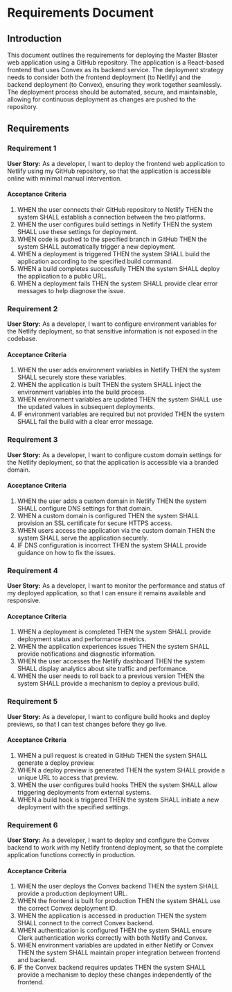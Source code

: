 # Requirements Document

## Introduction

This document outlines the requirements for deploying the Master Blaster web application using a GitHub repository. The application is a React-based frontend that uses Convex as its backend service. The deployment strategy needs to consider both the frontend deployment (to Netlify) and the backend deployment (to Convex), ensuring they work together seamlessly. The deployment process should be automated, secure, and maintainable, allowing for continuous deployment as changes are pushed to the repository.

## Requirements

### Requirement 1

**User Story:** As a developer, I want to deploy the frontend web application to Netlify using my GitHub repository, so that the application is accessible online with minimal manual intervention.

#### Acceptance Criteria

1. WHEN the user connects their GitHub repository to Netlify THEN the system SHALL establish a connection between the two platforms.
2. WHEN the user configures build settings in Netlify THEN the system SHALL use these settings for deployment.
3. WHEN code is pushed to the specified branch in GitHub THEN the system SHALL automatically trigger a new deployment.
4. WHEN a deployment is triggered THEN the system SHALL build the application according to the specified build command.
5. WHEN a build completes successfully THEN the system SHALL deploy the application to a public URL.
6. WHEN a deployment fails THEN the system SHALL provide clear error messages to help diagnose the issue.

### Requirement 2

**User Story:** As a developer, I want to configure environment variables for the Netlify deployment, so that sensitive information is not exposed in the codebase.

#### Acceptance Criteria

1. WHEN the user adds environment variables in Netlify THEN the system SHALL securely store these variables.
2. WHEN the application is built THEN the system SHALL inject the environment variables into the build process.
3. WHEN environment variables are updated THEN the system SHALL use the updated values in subsequent deployments.
4. IF environment variables are required but not provided THEN the system SHALL fail the build with a clear error message.

### Requirement 3

**User Story:** As a developer, I want to configure custom domain settings for the Netlify deployment, so that the application is accessible via a branded domain.

#### Acceptance Criteria

1. WHEN the user adds a custom domain in Netlify THEN the system SHALL configure DNS settings for that domain.
2. WHEN a custom domain is configured THEN the system SHALL provision an SSL certificate for secure HTTPS access.
3. WHEN users access the application via the custom domain THEN the system SHALL serve the application securely.
4. IF DNS configuration is incorrect THEN the system SHALL provide guidance on how to fix the issues.

### Requirement 4

**User Story:** As a developer, I want to monitor the performance and status of my deployed application, so that I can ensure it remains available and responsive.

#### Acceptance Criteria

1. WHEN a deployment is completed THEN the system SHALL provide deployment status and performance metrics.
2. WHEN the application experiences issues THEN the system SHALL provide notifications and diagnostic information.
3. WHEN the user accesses the Netlify dashboard THEN the system SHALL display analytics about site traffic and performance.
4. WHEN the user needs to roll back to a previous version THEN the system SHALL provide a mechanism to deploy a previous build.

### Requirement 5

**User Story:** As a developer, I want to configure build hooks and deploy previews, so that I can test changes before they go live.

#### Acceptance Criteria

1. WHEN a pull request is created in GitHub THEN the system SHALL generate a deploy preview.
2. WHEN a deploy preview is generated THEN the system SHALL provide a unique URL to access that preview.
3. WHEN the user configures build hooks THEN the system SHALL allow triggering deployments from external systems.
4. WHEN a build hook is triggered THEN the system SHALL initiate a new deployment with the specified settings.

### Requirement 6

**User Story:** As a developer, I want to deploy and configure the Convex backend to work with my Netlify frontend deployment, so that the complete application functions correctly in production.

#### Acceptance Criteria

1. WHEN the user deploys the Convex backend THEN the system SHALL provide a production deployment URL.
2. WHEN the frontend is built for production THEN the system SHALL use the correct Convex deployment ID.
3. WHEN the application is accessed in production THEN the system SHALL connect to the correct Convex backend.
4. WHEN authentication is configured THEN the system SHALL ensure Clerk authentication works correctly with both Netlify and Convex.
5. WHEN environment variables are updated in either Netlify or Convex THEN the system SHALL maintain proper integration between frontend and backend.
6. IF the Convex backend requires updates THEN the system SHALL provide a mechanism to deploy these changes independently of the frontend.